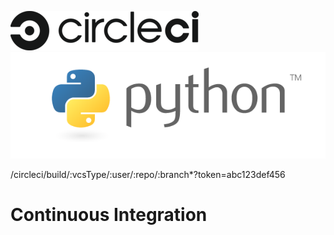 ![Alt text](img/circle-logo-horizontal-black-302x63-d4d5baa.png?raw=true)
![Alt text](img/python-logo-master-v3-TM.png?raw=true)

/circleci/build/:vcsType/:user/:repo/:branch*?token=abc123def456

# Continuous Integration

